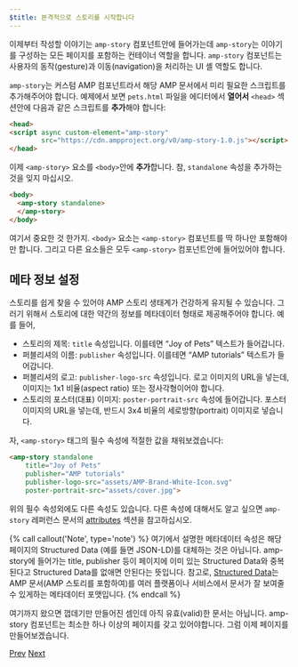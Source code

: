 ```yaml
---
$title: 본격적으로 스토리를 시작합니다
---
```


이제부터 작성할 이야기는 `amp-story` 컴포넌트안에 들어가는데 `amp-story`는 이야기를
구성하는 모든 페이지를 포함하는 컨테이너 역할을 합니다. `amp-story` 컴포넌트는
사용자의 동작(gesture)과 이동(navigation)을 처리하는 UI 셸 역할도 합니다.

`amp-story`는 커스텀 AMP 컴포넌트라서 해당 AMP 문서에서 미리
필요한 스크립트를 추가해주어야 합니다. 예제에서 보면 `pets.html` 파일을 에디터에서
**열어서** `<head>` 섹션안에 다음과 같은 스크립트를 **추가**해야 합니다:

```html hl_lines="2 3"
<head>
<script async custom-element="amp-story"
        src="https://cdn.ampproject.org/v0/amp-story-1.0.js"></script>
</head>
```

이제 `<amp-story>` 요소를 `<body>`안에 **추가**합니다. 참, `standalone` 속성을 
추가하는 것을 잊지 마십시오.

```html hl_lines="2 3" 
<body>
  <amp-story standalone>
  </amp-story>
</body>
```

여기서 중요한 것 한가지. `<body>` 요소는 `<amp-story>` 컴포넌트를 딱 하나만
포함해야만 합니다. 그리고 다른 요소들은 모두 `<amp-story>` 컴포넌트안에
들어있어야 합니다. 

## 메타 정보 설정

스토리를 쉽게 찾을 수 있어야 AMP 스토리 생태계가 건강하게 유지될 수 있습니다.
그러기 위해서 스토리에 대한 약간의 정보를 메타데이터 형태로 제공해주어야 합니다.
예를 들어,

* 스토리의 제목: `title` 속성입니다. 이를테면 “Joy of Pets” 텍스트가 들어갑니다.
* 퍼블리셔의 이름: `publisher` 속성입니다. 이를테면 “AMP tutorials” 텍스트가 들어갑니다.
* 퍼블리셔의 로고: `publisher-logo-src` 속성입니다. 로고 이미지의 URL을 넣는데, 이미지는 1x1 비율(aspect ratio) 또는 정사각형이어야 합니다.
* 스토리의 포스터(대표) 이미지: `poster-portrait-src` 속성에 들어갑니다. 포스터 이미지의 URL을 넣는데, 반드시 3x4 비율의 세로방향(portrait) 이미지로 넣습니다.

자, `<amp-story>` 태그의 필수 속성에 적절한 값을 채워보겠습니다:

```html hl_lines="2 3 4 5" 
<amp-story standalone
    title="Joy of Pets"
    publisher="AMP tutorials"
    publisher-logo-src="assets/AMP-Brand-White-Icon.svg"
    poster-portrait-src="assets/cover.jpg">
```

위의 필수 속성외에도 다른 속성도 있습니다. 다른 속성에 대해서도 알고 싶으면
`amp-story` 레퍼런스 문서의 [attributes](/ko/docs/reference/components/amp-story.html#attributes)
섹션을 참고하십시오.

{% call callout('Note', type='note') %}
여기에서 설명한 메타데이터 속성은 해당 페이지의 Structured Data (예를 들면
JSON-LD)를 대체하는 것은 아닙니다. amp-story에 들어가는 title, publisher 등이
페이지에 이미 있는 Structured Data와 중복된다고 Structured Data를 없애면
안된다는 뜻입니다.
참고로, [Structured Data](/ko/docs/fundamentals/discovery.html#integrate-with-third-party-platforms-through-additional-metadata)는
AMP 문서(AMP 스토리를 포함하여)를 여러 플랫폼이나 서비스에서 문서가 잘 보여줄 수
있게하는 메타데이터 포맷입니다.
{% endcall %}

여기까지 왔으면 껍데기만 만들어진 셈인데 아직 유효(valid)한 문서는 아닙니다.
amp-story 컴포넌트는 최소한 하나 이상의 페이지를 갖고 있어야합니다. 그럼 이제
페이지를 만들어보겠습니다.

<div class="prev-next-buttons">
  <a class="button prev-button" href="/ko/docs/design/visual_story/parts_of_story.html"><span class="arrow-prev">Prev</span></a>
  <a class="button next-button" href="/ko/docs/design/visual_story/create_cover_page.html"><span class="arrow-next">Next</span></a>
</div>
